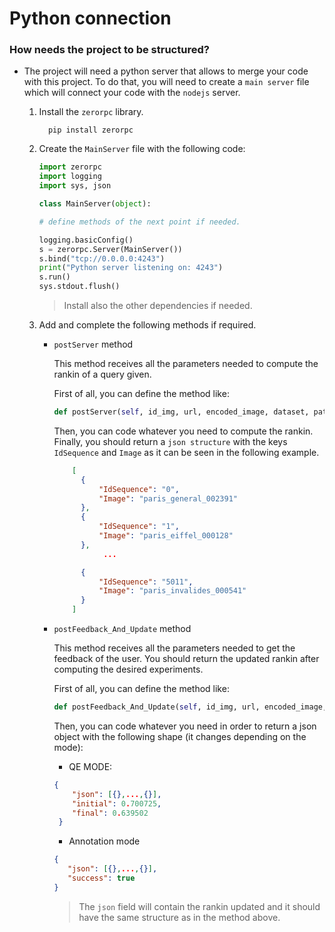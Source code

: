 # **Python connection**

### How needs the project to be structured?

* The project will need a python server that allows to merge your code with this project.
To do that, you will need to create a `main server` file which will connect your code with
the `nodejs` server.

  1. Install the `zerorpc` library.

      ```
        pip install zerorpc
      ```

  2. Create the `MainServer` file with the following code:

      ```py
      import zerorpc
      import logging
      import sys, json

      class MainServer(object):

      # define methods of the next point if needed.

      logging.basicConfig()
      s = zerorpc.Server(MainServer())
      s.bind("tcp://0.0.0.0:4243")
      print("Python server listening on: 4243")
      s.run()
      sys.stdout.flush()
      ```

      > Install also the other dependencies if needed.

  3. Add and complete the following methods if required.

      - `postServer` method

          This method receives all the parameters needed to compute the rankin
          of a query given.

          First of all, you can define the method like:

          ```py
          def postServer(self, id_img, url, encoded_image, dataset, path):

          ```

          Then, you can code whatever you need to compute the rankin. Finally, you
          should return a `json structure` with the keys `IdSequence` and `Image` as
          it can be seen in the following example.

          ```json
              [
                {
                    "IdSequence": "0",
                    "Image": "paris_general_002391"
                },
                {
                    "IdSequence": "1",
                    "Image": "paris_eiffel_000128"
                },
                     ...

                {
                    "IdSequence": "5011",
                    "Image": "paris_invalides_000541"
                }
              ]

          ```

      - `postFeedback_And_Update` method

          This method receives all the parameters needed to get the feedback of the user.
          You should return the updated rankin after computing the desired experiments.

          First of all, you can define the method like:

          ```py
          def postFeedback_And_Update(self, id_img, url, encoded_image, dataset, path, similar_list, mode):

          ```

          Then, you can code whatever you need in order to return a json object with
          the following shape (it changes depending on the mode):

          * QE MODE:

          ```json
          {
              "json": [{},...,{}],
              "initial": 0.700725,
              "final": 0.639502
           }
          ```

           * Annotation mode
           ```json
           {
              "json": [{},...,{}],
              "success": true
           }
          ```

          > The `json` field will contain the rankin updated and it should have the same
          structure as in the method above.
